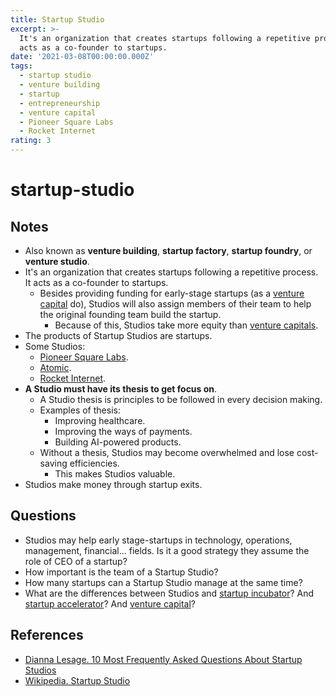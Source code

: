 ```yaml
---
title: Startup Studio
excerpt: >-
  It's an organization that creates startups following a repetitive process. It
  acts as a co-founder to startups.
date: '2021-03-08T00:00:00.000Z'
tags:
  - startup studio
  - venture building
  - startup
  - entrepreneurship
  - venture capital
  - Pioneer Square Labs
  - Rocket Internet
rating: 3
---
```


# startup-studio

## Notes

* Also known as **venture building**, **startup factory**, **startup foundry**, or **venture studio**.
* It's an organization that creates startups following a repetitive process. It acts as a co-founder to startups.
  * Besides providing funding for early-stage startups \(as a [venture capital](https://github.com/arantespp/arantespp.com/tree/b6972d031c3b14786c74e4cbe8941b4cc5f36c0f/zettelkasten/venture-capital/README.md) do\), Studios will also assign members of their team to help the original founding team build the startup.
    * Because of this, Studios take more equity than [venture capitals](https://github.com/arantespp/arantespp.com/tree/b6972d031c3b14786c74e4cbe8941b4cc5f36c0f/zettelkasten/venture-capital/README.md).
* The products of Startup Studios are startups.
* Some Studios:
  * [Pioneer Square Labs](https://www.psl.com/).
  * [Atomic](https://atomic.vc/).
  * [Rocket Internet](https://www.rocket-internet.com/).
* **A Studio must have its thesis to get focus on**.
  * A Studio thesis is principles to be followed in every decision making.
  * Examples of thesis:
    * Improving healthcare.
    * Improving the ways of payments.
    * Building AI-powered products.
  * Without a thesis, Studios may become overwhelmed and lose cost-saving efficiencies.
    * This makes Studios valuable.
* Studios make money through startup exits.

## Questions

* Studios may help early stage-startups in technology, operations, management, financial... fields. Is it a good strategy they assume the role of CEO of a startup?
* How important is the team of a Startup Studio?
* How many startups can a Startup Studio manage at the same time?
* What are the differences between Studios and [startup incubator](https://github.com/arantespp/arantespp.com/tree/b6972d031c3b14786c74e4cbe8941b4cc5f36c0f/zettelkasten/startup-incubator/README.md)? And [startup accelerator](https://github.com/arantespp/arantespp.com/tree/b6972d031c3b14786c74e4cbe8941b4cc5f36c0f/zettelkasten/startup-accelerator/README.md)? And [venture capital](https://github.com/arantespp/arantespp.com/tree/b6972d031c3b14786c74e4cbe8941b4cc5f36c0f/zettelkasten/venture-capital/README.md)?

## References

* [Dianna Lesage. 10 Most Frequently Asked Questions About Startup Studios](https://roamy.medium.com/10-most-frequently-asked-questions-about-startup-studios-b41b8ad0a597)
* [Wikipedia. Startup Studio](https://en.wikipedia.org/wiki/Startup_studio)

